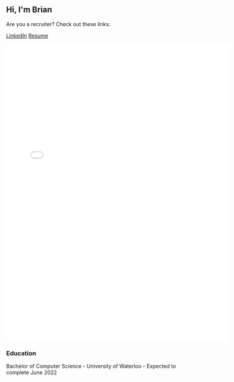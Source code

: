 ## Hi, I'm Brian

Are you a recruiter? Check out these links:

[LinkedIn](https://www.linkedin.com/in/brianvuong8/) <a href="Brian Vuong - Resume.pdf">Resume</a>

<embed src= "resume_for_website.pdf" type="application/pdf" width= "600" height= "800">


### Education
Bachelor of Computer Science - University of Waterloo - Expected to complete June 2022






